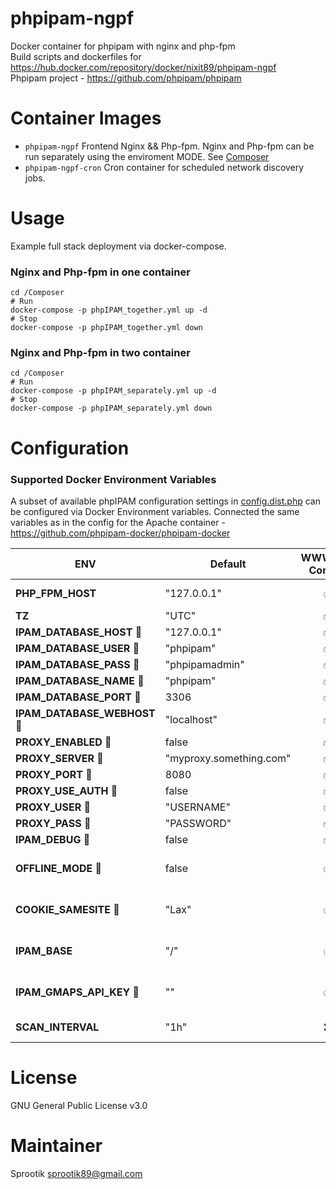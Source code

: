 # phpipam-ngpf
Docker container for phpipam with nginx and php-fpm  
Build scripts and dockerfiles for https://hub.docker.com/repository/docker/nixit89/phpipam-ngpf  
Phpipam project - https://github.com/phpipam/phpipam


# Container Images
- `phpipam-ngpf` Frontend Nginx && Php-fpm. Nginx and Php-fpm can be run separately using the enviroment MODE. See [Composer](Composer/phpIPAM_separately.yml)
- `phpipam-ngpf-cron` Cron container for scheduled network discovery jobs.

# Usage
Example full stack deployment via docker-compose.

### Nginx and Php-fpm in one container

    cd /Composer
    # Run
    docker-compose -p phpIPAM_together.yml up -d
    # Stop
    docker-compose -p phpIPAM_together.yml down

### Nginx and Php-fpm in two container

    cd /Composer
    # Run
    docker-compose -p phpIPAM_separately.yml up -d
    # Stop
    docker-compose -p phpIPAM_separately.yml down

# Configuration

### Supported Docker Environment Variables

A subset of available phpIPAM configuration settings in [config.dist.php](https://github.com/phpipam/phpipam/blob/master/config.dist.php) can be configured via Docker Environment variables. Connected the same variables as in the config for the Apache container - https://github.com/phpipam-docker/phpipam-docker

| ENV                          | Default                 | WWW/CRON Container | Description                                                                                     |
|------------------------------|-------------------------|:------------------:|-------------------------------------------------------------------------------------------------|
| **PHP_FPM_HOST**             | "127.0.0.1"             |        ✅ ❌       | Name/address php-fpm server for nginx config
| **TZ**                       | "UTC"                   |        ✅ ✅       | Time Zone (e.g "Europe/London")                                                                 |
| **IPAM_DATABASE_HOST** 📂    | "127.0.0.1"             |        ✅ ✅       | MySQL database host                                                                             |
| **IPAM_DATABASE_USER** 📂    | "phpipam"               |        ✅ ✅       | MySQL database user                                                                             |
| **IPAM_DATABASE_PASS** 📂    | "phpipamadmin"          |        ✅ ✅       | MySQL database password                                                                         |
| **IPAM_DATABASE_NAME** 📂    | "phpipam"               |        ✅ ✅       | MySQL database name                                                                             |
| **IPAM_DATABASE_PORT** 📂    | 3306                    |        ✅ ✅       | MySQL database port                                                                             |
| **IPAM_DATABASE_WEBHOST** 📂 | "localhost"             |        ✅ ✅       | MySQL allowed hosts                                                                             |
| **PROXY_ENABLED** 📂         | false                   |        ✅ ✅       | Use proxy                                                                                       |
| **PROXY_SERVER** 📂          | "myproxy.something.com" |        ✅ ✅       | Proxy server                                                                                    |
| **PROXY_PORT** 📂            | 8080                    |        ✅ ✅       | Proxy port                                                                                      |
| **PROXY_USE_AUTH** 📂        | false                   |        ✅ ✅       | Proxy authentication                                                                            |
| **PROXY_USER** 📂            | "USERNAME"              |        ✅ ✅       | Proxy username                                                                                  |
| **PROXY_PASS** 📂            | "PASSWORD"              |        ✅ ✅       | Proxy password                                                                                  |
| **IPAM_DEBUG** 📂            | false                   |        ✅ ✅       | Enable php/application debugging                                                                |
| **OFFLINE_MODE** 📂          | false                   |        ✅ ❌       | Disable server-side Internet requests, avoid timeouts with restricted Internet access (v1.5.0+) |
| **COOKIE_SAMESITE** 📂       | "Lax"                   |        ✅ ❌       | Cookie security policy = None,Lax,Strict. "None" requires HTTPS. (v1.4.5+)                      |
| **IPAM_BASE**                | "/"                     |        ✅ ❌       | For proxy/load-balancers. Path to access phpipam in site URL, http:/url/BASE/                   |
| **IPAM_GMAPS_API_KEY** 📂    | ""                      |        ✅ ❌       | Google Maps and Geocode API Key. (Removed in v1.5.0, replaced by OpenStreetMap)                 |
| **SCAN_INTERVAL**            | "1h"                    |        ❌ ✅       | Network discovery job interval = 5m,10m,15m,30m,1h,2h,4h,6h,12h                                 |


# License  
GNU General Public License v3.0

# Maintainer
Sprootik <sprootik89@gmail.com>
